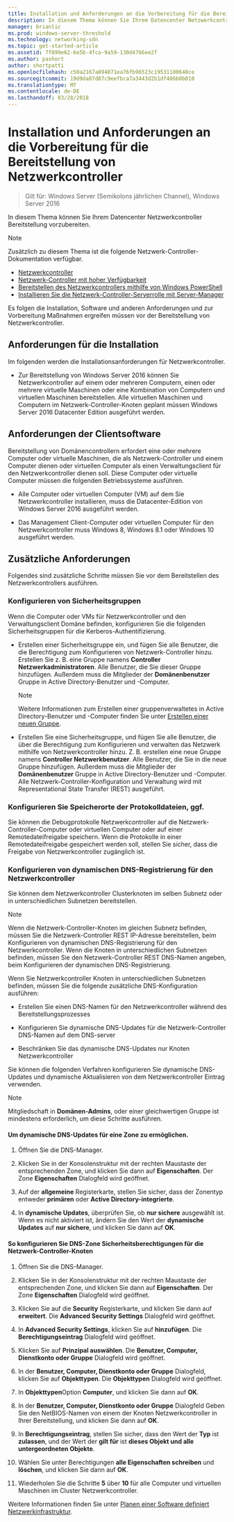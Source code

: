 ```yaml
---
title: Installation und Anforderungen an die Vorbereitung für die Bereitstellung von Netzwerkcontroller
description: In diesem Thema können Sie Ihrem Datencenter Netzwerkcontroller Bereitstellung vorzubereiten.
manager: brianlic
ms.prod: windows-server-threshold
ms.technology: networking-sdn
ms.topic: get-started-article
ms.assetid: 7f899e62-6e5b-4fca-9a59-130d4766ee2f
ms.author: pashort
author: shortpatti
ms.openlocfilehash: c50a2167a894871ea76fb96523c19531100648ce
ms.sourcegitcommit: 19d9da87d87c9eefbca7a3443d2b1df486b0b010
ms.translationtype: MT
ms.contentlocale: de-DE
ms.lasthandoff: 03/28/2018
---
```

# <a name="installation-and-preparation-requirements-for-deploying-network-controller"></a>Installation und Anforderungen an die Vorbereitung für die Bereitstellung von Netzwerkcontroller

>Gilt für: Windows Server (Semikolons jährlichen Channel), Windows Server 2016

In diesem Thema können Sie Ihrem Datencenter Netzwerkcontroller Bereitstellung vorzubereiten.  
  
> [!NOTE]  
> Zusätzlich zu diesem Thema ist die folgende Netzwerk-Controller-Dokumentation verfügbar.  
> 
> - [Netzwerkcontroller](../technologies/network-controller/Network-Controller.md)
> - [Netzwerk-Controller mit hoher Verfügbarkeit](../technologies/network-controller/network-controller-high-availability.md)
> - [Bereitstellen des Netzwerkcontrollers mithilfe von Windows PowerShell](../deploy/Deploy-Network-Controller-using-Windows-PowerShell.md)  
> - [Installieren Sie die Netzwerk-Controller-Serverrolle mit Server-Manager](../technologies/network-controller/Install-the-Network-Controller-server-role-using-Server-Manager.md)  

Es folgen die Installation, Software und anderen Anforderungen und zur Vorbereitung Maßnahmen ergreifen müssen vor der Bereitstellung von Netzwerkcontroller.

## <a name="installation-requirements"></a>Anforderungen für die Installation

Im folgenden werden die Installationsanforderungen für Netzwerkcontroller.

- Zur Bereitstellung von Windows Server 2016 können Sie Netzwerkcontroller auf einem oder mehreren Computern, einen oder mehrere virtuelle Maschinen oder eine Kombination von Computern und virtuellen Maschinen bereitstellen. Alle virtuellen Maschinen und Computern im Netzwerk-Controller-Knoten geplant müssen Windows Server 2016 Datacenter Edition ausgeführt werden.

## <a name="software-requirements"></a>Anforderungen der Clientsoftware

Bereitstellung von Domänencontrollern erfordert eine oder mehrere Computer oder virtuelle Maschinen, die als Netzwerk-Controller und einem Computer dienen oder virtuellen Computer als einen Verwaltungsclient für den Netzwerkcontroller dienen soll. Diese Computer oder virtuelle Computer müssen die folgenden Betriebssysteme ausführen.  

- Alle Computer oder virtuellen Computer (VM) auf dem Sie Netzwerkcontroller installieren, muss die Datacenter-Edition von Windows Server 2016 ausgeführt werden.  
  
- Das Management Client-Computer oder virtuellen Computer für den Netzwerkcontroller muss Windows 8, Windows 8.1 oder Windows 10 ausgeführt werden.  
  
## <a name="additional-requirements"></a>Zusätzliche Anforderungen

Folgendes sind zusätzliche Schritte müssen Sie vor dem Bereitstellen des Netzwerkcontrollers ausführen.
  
### <a name="configure-security-groups"></a>Konfigurieren von Sicherheitsgruppen
  
Wenn die Computer oder VMs für Netzwerkcontroller und den Verwaltungsclient Domäne befinden, konfigurieren Sie die folgenden Sicherheitsgruppen für die Kerberos-Authentifizierung.

- Erstellen einer Sicherheitsgruppe ein, und fügen Sie alle Benutzer, die die Berechtigung zum Konfigurieren von Netzwerk-Controller hinzu. Erstellen Sie z. B. eine Gruppe namens **Controller Netzwerkadministratoren**. Alle Benutzer, die Sie dieser Gruppe hinzufügen. Außerdem muss die Mitglieder der **Domänenbenutzer** Gruppe in Active Directory-Benutzer und -Computer.  
  
    > [!NOTE]  
    > Weitere Informationen zum Erstellen einer gruppenverwaltetes in Active Directory-Benutzer und -Computer finden Sie unter [Erstellen einer neuen Gruppe](https://technet.microsoft.com/en-us/library/cc783256(v=ws.10).aspx).  

- Erstellen Sie eine Sicherheitsgruppe, und fügen Sie alle Benutzer, die über die Berechtigung zum Konfigurieren und verwalten das Netzwerk mithilfe von Netzwerkcontroller hinzu.  Z. B. erstellen eine neue Gruppe namens **Controller Netzwerkbenutzer**. Alle Benutzer, die Sie in die neue Gruppe hinzufügen. Außerdem muss die Mitglieder der **Domänenbenutzer** Gruppe in Active Directory-Benutzer und -Computer. Alle Netzwerk-Controller-Konfiguration und Verwaltung wird mit Representational State Transfer \(REST\) ausgeführt.

### <a name="configure-log-file-locations-if-needed"></a>Konfigurieren Sie Speicherorte der Protokolldateien, ggf.

Sie können die Debugprotokolle Netzwerkcontroller auf die Netzwerk-Controller-Computer oder virtuellen Computer oder auf einer Remotedateifreigabe speichern. Wenn die Protokolle in einer Remotedateifreigabe gespeichert werden soll, stellen Sie sicher, dass die Freigabe von Netzwerkcontroller zugänglich ist.

### <a name="configure-dynamic-dns-registration-for-network-controller"></a>Konfigurieren von dynamischen DNS-Registrierung für den Netzwerkcontroller
  
Sie können dem Netzwerkcontroller Clusterknoten im selben Subnetz oder in unterschiedlichen Subnetzen bereitstellen. 

>[!NOTE]
>Wenn die Netzwerk-Controller-Knoten im gleichen Subnetz befinden, müssen Sie die Netzwerk-Controller REST IP-Adresse bereitstellen, beim Konfigurieren von dynamischen DNS-Registrierung für den Netzwerkcontroller. Wenn die Knoten in unterschiedlichen Subnetzen befinden, müssen Sie den Netzwerk-Controller REST DNS-Namen angeben, beim Konfigurieren der dynamischen DNS-Registrierung.

Wenn Sie Netzwerkcontroller Knoten in unterschiedlichen Subnetzen befinden, müssen Sie die folgende zusätzliche DNS-Konfiguration ausführen:

- Erstellen Sie einen DNS-Namen für den Netzwerkcontroller während des Bereitstellungsprozesses

- Konfigurieren Sie dynamische DNS-Updates für die Netzwerk-Controller DNS-Namen auf dem DNS-server

- Beschränken Sie das dynamische DNS-Updates nur Knoten Netzwerkcontroller

Sie können die folgenden Verfahren konfigurieren Sie dynamische DNS-Updates und dynamische Aktualisieren von dem Netzwerkcontroller Eintrag verwenden.

> [!NOTE]
> Mitgliedschaft in **Domänen-Admins**, oder einer gleichwertigen Gruppe ist mindestens erforderlich, um diese Schritte ausführen.
  
#### <a name="to-allow-dns-dynamic-updates-for-a-zone"></a>Um dynamische DNS-Updates für eine Zone zu ermöglichen.

1. Öffnen Sie die DNS-Manager.

2. Klicken Sie in der Konsolenstruktur mit der rechten Maustaste der entsprechenden Zone, und klicken Sie dann auf **Eigenschaften**. Der Zone **Eigenschaften** Dialogfeld wird geöffnet.

3. Auf der **allgemeine** Registerkarte, stellen Sie sicher, dass der Zonentyp entweder **primären** oder **Active Directory-integrierte**.

4. In **dynamische Updates**, überprüfen Sie, ob **nur sichere** ausgewählt ist. Wenn es nicht aktiviert ist, ändern Sie den Wert der **dynamische Updates** auf **nur sichere**, und klicken Sie dann auf **OK**.

#### <a name="to-configure-dns-zone-security-permissions-for-network-controller-nodes"></a>So konfigurieren Sie DNS-Zone Sicherheitsberechtigungen für die Netzwerk-Controller-Knoten

1.  Öffnen Sie die DNS-Manager.

2.  Klicken Sie in der Konsolenstruktur mit der rechten Maustaste der entsprechenden Zone, und klicken Sie dann auf **Eigenschaften**. Der Zone **Eigenschaften** Dialogfeld wird geöffnet.

3.  Klicken Sie auf die **Security** Registerkarte, und klicken Sie dann auf **erweitert**. Die **Advanced Security Settings** Dialogfeld wird geöffnet.

4. In **Advanced Security Settings**, klicken Sie auf **hinzufügen**. Die **Berechtigungseintrag** Dialogfeld wird geöffnet.
  
5. Klicken Sie auf **Prinzipal auswählen**. Die **Benutzer, Computer, Dienstkonto oder Gruppe** Dialogfeld wird geöffnet.

6. In der **Benutzer, Computer, Dienstkonto oder Gruppe** Dialogfeld, klicken Sie auf **Objekttypen**. Die **Objekttypen** Dialogfeld wird geöffnet. 

7. In **Objekttypen**Option **Computer**, und klicken Sie dann auf **OK**.

8. In der **Benutzer, Computer, Dienstkonto oder Gruppe** Dialogfeld Geben Sie den NetBIOS-Namen von einem der Knoten Netzwerkcontroller in Ihrer Bereitstellung, und klicken Sie dann auf **OK**.

9. In **Berechtigungseintrag**, stellen Sie sicher, dass den Wert der **Typ** ist **zulassen**, und der Wert der **gilt für** ist **dieses Objekt und alle untergeordneten Objekte**.
  
10. Wählen Sie unter Berechtigungen **alle Eigenschaften schreiben** und **löschen**, und klicken Sie dann auf **OK**.

11. Wiederholen Sie die Schritte **5** über **10** für alle Computer und virtuellen Maschinen im Cluster Netzwerkcontroller.

Weitere Informationen finden Sie unter [Planen einer Software definiert Netzwerkinfrastruktur](https://technet.microsoft.com/windows-server-docs/networking/sdn/plan/plan-a-software-defined-network-infrastructure).
